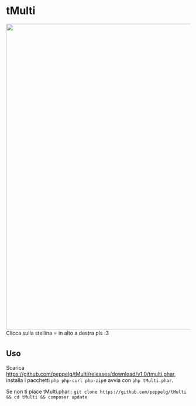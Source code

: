 # tMulti
<a href="https://asciinema.org/a/1PYEO1RYioIOS34LEFMdwQshp?autoplay=1"><img src="https://asciinema.org/a/1PYEO1RYioIOS34LEFMdwQshp.png" width="836"/></a>
Clicca sulla stellina ⭐️ in alto a destra pls :3

Uso
----
Scarica https://github.com/peppelg/tMulti/releases/download/v1.0/tmulti.phar, installa i pacchetti `php php-curl php-zip`e avvia con `php tMulti.phar`.


Se non ti piace tMulti.phar:: ``git clone https://github.com/peppelg/tMulti && cd tMulti && composer update``
